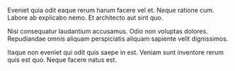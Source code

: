 Eveniet quia odit eaque rerum harum facere vel et. Neque ratione cum. Labore ab explicabo nemo. Et architecto aut sint quo.
 Nisi consequatur laudantium accusamus. Odio non voluptas dolores. Repudiandae omnis aliquam perspiciatis aliquam sapiente velit dignissimos.
 Itaque non eveniet qui odit quis saepe in est. Veniam sunt inventore rerum quis est quo. Neque facere natus est.